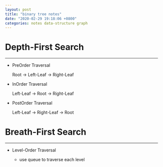 ```yaml
---
layout: post
title: "binary tree notes"
date: "2020-02-29 19:18:06 +0800"
categories: notes data-structure graph
---
```


# Depth-First Search
---
- PreOrder Traversal

  Root -> Left-Leaf -> Right-Leaf

- InOrder Traversal

  Left-Leaf -> Root -> Right-Leaf

- PostOrder Traversal

  Left-Leaf -> Right-Leaf -> Root

# Breath-First Search
---
- Level-Order Traversal

  - use queue to traverse each level
